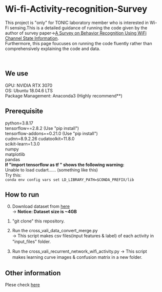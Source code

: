 # Wi-fi-Activity-recognition-Survey
This project is "only" for TONIC laboratory member who is interested in Wi-Fi sensing.This is a detailed guidance of running the code given by the author of survey paper-><a href="https://doi.org/10.1109/MCOM.2017.1700082">A Survey on Behavior Recognition Using WiFi Channel State Information</a>.  
Furthermore, this page foucuses on running the code fluently rather than comprehensively explaining the code and data.

<br/>

## We use 

GPU: NVIDIA RTX 3070  
OS: Ubuntu 18.04.6 LTS  
Package Management: Anaconda3 (Highly recommend**)
 

## Prerequisite

python=3.8.17  
tensorflow==2.8.2 (Use "pip install")  
tensorflow-addons==0.21.0 (Use "pip install")    
cudnn=8.9.2.26
cudatoolkit=11.8.0  
scikit-learn=1.3.0   
numpy    
matplotlib  
pandas  
**If "import tensorflow as tf " shows the following warning:** \
Unable to load cudart...... (something like this) \
Try this: \
`conda env config vars set LD_LIBRARY_PATH=$CONDA_PREFIX/lib`
<br/>

## How to  run
0. Download dataset from [here](https://drive.google.com/file/d/1OA8pb_KWjFV2Vh2ymOvvQ2zJrp5GhmI-/view?usp=sharing)  
 -> **Notice: Dataset size is ~4GB**  

1. "git clone" this repository.  
 
2. Run the cross_vali_data_convert_merge.py  
 -> This script makes csv files(input features & label) of each activity in "input_files" folder.　　

3. Run the cross_vali_recurrent_network_wifi_activity.py 
 -> This script makes learning curve images & confusion matrix in a new folder.　　

## Other information
Plese check [here](https://github.com/ermongroup/Wifi_Activity_Recognition)

